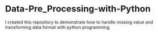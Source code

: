# Data-Pre_Processing-with-Python
I created this repository to demonstrate how to handle missing value and transforming data format with python programming.
